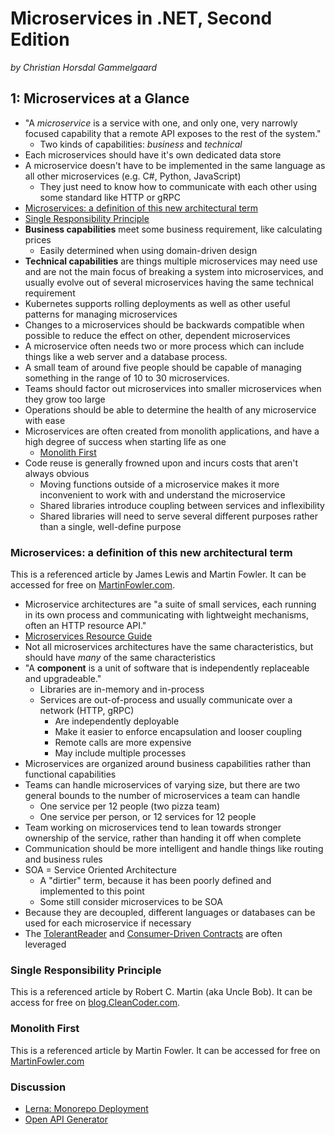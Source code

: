 # Microservices in .NET, Second Edition

_by Christian Horsdal Gammelgaard_

## 1: Microservices at a Glance

- "A _microservice_ is a service with one, and only one, very narrowly focused capability that a remote API exposes to the rest of the system."
  - Two kinds of capabilities: _business_ and _technical_
- Each microservices should have it's own dedicated data store
- A microservice doesn't have to be implemented in the same language as all other microservices (e.g. C#, Python, JavaScript)
  - They just need to know how to communicate with each other using some standard like HTTP or gRPC
- [Microservices: a definition of this new architectural term](#microservices-a-definition-of-this-new-architectural-term)
- [Single Responsibility Principle](#single-responsibility-principle)
- **Business capabilities** meet some business requirement, like calculating prices
  - Easily determined when using domain-driven design
- **Technical capabilities** are things multiple microservices may need use and are not the main focus of breaking a system into microservices, and usually evolve out of several microservices having the same technical requirement
- Kubernetes supports rolling deployments as well as other useful patterns for managing microservices
- Changes to a microservices should be backwards compatible when possible to reduce the effect on other, dependent microservices
- A microservice often needs two or more process which can include things like a web server and a database process.
- A small team of around five people should be capable of managing something in the range of 10 to 30 microservices.
- Teams should factor out microservices into smaller microservices when they grow too large
- Operations should be able to determine the health of any microservice with ease
- Microservices are often created from monolith applications, and have a high degree of success when starting life as one
  - [Monolith First](#monolith-first)
- Code reuse is generally frowned upon and incurs costs that aren't always obvious
  - Moving functions outside of a microservice makes it more inconvenient to work with and understand the microservice
  - Shared libraries introduce coupling between services and inflexibility
  - Shared libraries will need to serve several different purposes rather than a single, well-define purpose

### Microservices: a definition of this new architectural term

This is a referenced article by James Lewis and Martin Fowler. It can be accessed for free on [MartinFowler.com](https://martinfowler.com/articles/microservices.html).

- Microservice architectures are "a suite of small services, each running in its own process and communicating with lightweight mechanisms, often an HTTP resource API."
- [Microservices Resource Guide](https://martinfowler.com/microservices)
- Not all microservices architectures have the same characteristics, but should have _many_ of the same characteristics
- "A **component** is a unit of software that is independently replaceable and upgradeable."
  - Libraries are in-memory and in-process
  - Services are out-of-process and usually communicate over a network (HTTP, gRPC)
    - Are independently deployable
    - Make it easier to enforce encapsulation and looser coupling
    - Remote calls are more expensive
    - May include multiple processes
- Microservices are organized around business capabilities rather than functional capabilities
- Teams can handle microservices of varying size, but there are two general bounds to the number of microservices a team can handle
  - One service per 12 people (two pizza team)
  - One service per person, or 12 services for 12 people
- Team working on microservices tend to lean towards stronger ownership of the service, rather than handing it off when complete
- Communication should be more intelligent and handle things like routing and business rules
- SOA = Service Oriented Architecture
  - A "dirtier" term, because it has been poorly defined and implemented to this point
  - Some still consider microservices to be SOA
- Because they are decoupled, different languages or databases can be used for each microservice if necessary
- The [TolerantReader](https://martinfowler.com/bliki/TolerantReader.html) and [Consumer-Driven Contracts](https://martinfowler.com/articles/consumerDrivenContracts.html) are often leveraged

### Single Responsibility Principle

This is a referenced article by Robert C. Martin (aka Uncle Bob). It can be access for free on [blog.CleanCoder.com](https://blog.cleancoder.com/uncle-bob/2014/05/08/SingleReponsibilityPrinciple.html).

### Monolith First

This is a referenced article by Martin Fowler. It can be accessed for free on [MartinFowler.com](https://martinfowler.com/bliki/MonolithFirst.html)

### Discussion

- [Lerna: Monorepo Deployment](https://lerna.js.org/)
- [Open API Generator](https://openapi-generator.tech/)
